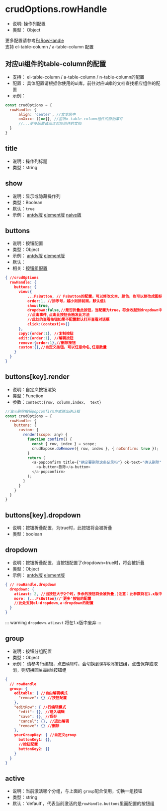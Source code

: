 # crudOptions.rowHandle
* 说明: 操作列配置
* 类型： Object

更多配置请参考[FsRowHandle](../components/crud/crud/fs-row-handle.md)    
支持 el-table-column / a-table-column 配置


## 对应ui组件的table-column的配置
* 支持： el-table-column / a-table-column / n-table-column的配置
* 配置： 具体配置请根据你使用的ui库，前往对应ui库的文档查找相应组件的配置
* 示例：
```js
const crudOptions = { 
  rowHandle: {
      align: 'center', //文本居中
      onXxxx: ()=>{}, //监听x-table-column组件的原始事件
      //...更多配置请阅读对应组件的文档
  }
}
```
## title
* 说明：操作列标题
* 类型：string

## show
* 说明：显示或隐藏操作列
* 类型：Boolean
* 默认：`true`
* 示例： [antdv版](http://fast-crud.docmirror.cn/antdv/#/crud/feature/hide)
  [element版](http://fast-crud.docmirror.cn/element/#/crud/feature/hide)
  [naive版](http://fast-crud.docmirror.cn/naive/#/crud/feature/hide)


## buttons
* 说明：按钮配置
* 类型：Object
* 示例： [antdv版](http://fast-crud.docmirror.cn/antdv/#/crud/feature/dropdown)
  [element版](http://fast-crud.docmirror.cn/element/#/crud/feature/dropdown)
* 默认：
* 相关：[按钮组配置](../common-options.md#buttons)
```json
{ //crudOptions
  rowHandle: {
    buttons: {
      view:{
          ...FsButton, // FsButton的配置，可以修改文本、颜色，也可以修改成图标按钮、纯文本按钮等
          order:1, //排序号，越小则排前面，默认值1
          show:true, 
          dropdown:false,//是否折叠此按钮，当配置为true，将会收起到dropdown中
          //点击事件,点击此按钮会触发此方法
          //此处的查看按钮如果不配置默认打开查看对话框
          click:(context)=>{} 
      },
      copy:{order:1}, //复制按钮
      edit:{order:1}, //编辑按钮
      remove:{order:1},//删除按钮
      custom:{},//自定义按钮，可以任意命名,任意数量
    }
  }
}
```

## buttons[key].render
* 说明：自定义按钮渲染
* 类型：Function
* 参数：`context:{row, column,index,  text}`

```js
//演示删除按钮popcomfirm方式弹出确认框
const crudOptions = {
  rowHandle: {
    buttons: {
      custom: {
        render(scope: any) {
          function confirm() {
            const { row, index } = scope;
            crudExpose.doRemove({ row, index }, { noConfirm: true });
          }
          return (
            <a-popconfirm title={"确定要删除这条记录吗"} ok-text="确认删除" cancel-text="取消" onConfirm={confirm}>
              <a-button>删除</a-button>
            </a-popconfirm>
          );
        }
      }
    }
  }
}

```

## buttons[key].dropdown
* 说明：按钮折叠配置，为true时，此按钮将会被折叠
* 类型：boolean


## dropdown
* 说明：按钮折叠配置，当按钮配置了dropdown=true时，将会被折叠
* 类型：Object
* 示例： [antdv版](http://fast-crud.docmirror.cn/antdv/#/crud/feature/dropdown)
  [element版](http://fast-crud.docmirror.cn/element/#/crud/feature/dropdown)
```json
{ // rowHandle.dropdown
  dropdown: {
    atLeast: 2, //当按钮大于2个时，多余的按钮将会被折叠,[注意：此参数将在1.x版中废弃]
    more: {...FsButton}//'更多'按钮的配置
    //此处支持el-dropdown,a-dropdown的配置
  }
}
```

::: warning
`dropdown.atLeast` 将在1.x版中废弃
:::


## group
* 说明：按钮分组配置
* 类型：Object
* 示例： 请参考行编辑，点击`编辑`时，会切换到`保存取消`按钮组，点击保存或取消，则切换回`编辑删除`按钮组

```json
{
  // rowHandle
  group: {
    editable: { //自由编辑模式
      "remove": {} //按钮配置
    },
    "editRow": { //行编辑模式
      "edit": {}, //进入编辑
      "save": {}, //保存
      "cancel": {}, //退出编辑
      "remove": {} //删除
    },
    yourGroupKey: { //自定义group
      buttonKey1: {},
      //按钮配置
      buttonKey2: {}
    }
  }
}
```

## active
* 说明：当前激活哪个分组，与上面的 `group`配合使用，切换一组按钮
* 类型：string
* 默认：'default'，代表当前激活的是`rowHandle.buttons`里面配置的按钮组

